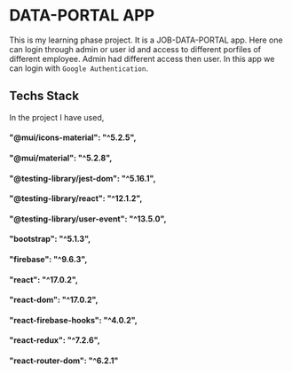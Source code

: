# DATA-PORTAL APP

This is my learning phase project. It is a JOB-DATA-PORTAL app.
Here one can login through admin or user id and access to different porfiles of different employee. Admin had different access then user.
In this app we can login with `Google Authentication`.

## Techs Stack 

In the project I have used,
#### "@mui/icons-material": "^5.2.5",
#### "@mui/material": "^5.2.8",
#### "@testing-library/jest-dom": "^5.16.1",
#### "@testing-library/react": "^12.1.2",
#### "@testing-library/user-event": "^13.5.0",
#### "bootstrap": "^5.1.3",
#### "firebase": "^9.6.3",
#### "react": "^17.0.2",
#### "react-dom": "^17.0.2",
#### "react-firebase-hooks": "^4.0.2",
#### "react-redux": "^7.2.6",
#### "react-router-dom": "^6.2.1"
